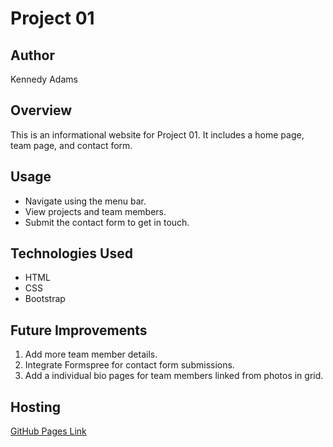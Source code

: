 # Project 01

## Author
Kennedy Adams

## Overview
This is an informational website for Project 01. It includes a home page, team page, and contact form.

## Usage
- Navigate using the menu bar.
- View projects and team members.
- Submit the contact form to get in touch.

## Technologies Used
- HTML
- CSS
- Bootstrap

## Future Improvements
1. Add more team member details.
2. Integrate Formspree for contact form submissions.
3. Add a individual bio pages for team members linked from photos in grid.

## Hosting
[GitHub Pages Link](https://github.com/kbadams07/UTK_Project01)